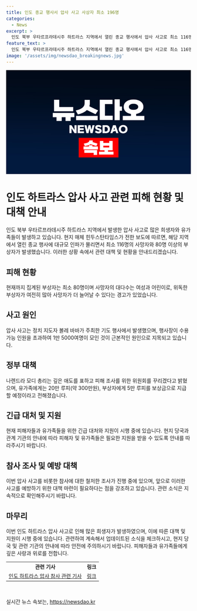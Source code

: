 ```yaml
---
title: 인도 종교 행사서 압사 사고 사상자 최소 196명
categories:
  - News
excerpt: >
  인도 북부 우타르프라데시주 하트라스 지역에서 열린 종교 행사에서 압사 사고로 최소 116명이 사망하고 80여 명이 부상했다. 가해자인 정치 지도자의 행사는 5000명만 수용 가능한데 1만 5000여 명이 몰렸다. 나렌드라 모디 총리는 깊은 애도를 표하고 피해자 유족에게 보상금을 주고 조사를 진행할 계획이라고 발표했다. 사망자 대부분이 여성과 어린이로, 부상자 중 위험한 상태인 사람도 많아 사망자 수가 늘어날 수 있다는 우려가 있다.
feature_text: >
  인도 북부 우타르프라데시주 하트라스 지역에서 열린 종교 행사에서 압사 사고로 최소 116명이 사망하고 80여 명이 부상했다. 가해자인 정치 지도자의 행사는 5000명만 수용 가능한데 1만 5000여 명이 몰렸다. 나렌드라 모디 총리는 깊은 애도를 표하고 피해자 유족에게 보상금을 주고 조사를 진행할 계획이라고 발표했다. 사망자 대부분이 여성과 어린이로, 부상자 중 위험한 상태인 사람도 많아 사망자 수가 늘어날 수 있다는 우려가 있다.
image: '/assets/img/newsdao_breakingnews.jpg'
---
```


<p><img src="/assets/img/newsdao_breakingnews.jpg" alt="flaretime 속보" /></p>

<h1 data-ke-size="size26">인도 하트라스 압사 사고 관련 피해 현황 및 대책 안내</h1>

<p data-ke-size="size16">인도 북부 우타르프라데시주 하트라스 지역에서 발생한 압사 사고로 많은 희생자와 유가족들이 발생하고 있습니다. 현지 매체 힌두스탄타임스가 전한 보도에 따르면, 해당 지역에서 열린 종교 행사에 대규모 인파가 몰리면서 최소 116명의 사망자와 80명 이상의 부상자가 발생했습니다. 이러한 상황 속에서 관련 대책 및 현황을 안내드리겠습니다.</p>

<h2 data-ke-size="size24">피해 현황</h2>

<p data-ke-size="size16">현재까지 집계된 부상자는 최소 80명이며 사망자의 대다수는 여성과 어린이로, 위독한 부상자가 여전히 많아 사망자가 더 늘어날 수 있다는 경고가 있었습니다.</p>

<h2 data-ke-size="size24">사고 원인</h2>

<p data-ke-size="size16">압사 사고는 정치 지도자 볼레 바바가 주최한 기도 행사에서 발생했으며, 행사장이 수용 가능 인원을 초과하여 1만 5000여명이 모인 것이 근본적인 원인으로 지목되고 있습니다.</p>

<h2 data-ke-size="size24">정부 대책</h2>

<p data-ke-size="size16">나렌드라 모디 총리는 깊은 애도를 표하고 피해 조사를 위한 위원회를 꾸리겠다고 밝혔으며, 유가족에게는 20만 루피(약 300만원), 부상자에게 5만 루피를 보상금으로 지급할 예정이라고 전해졌습니다.</p>

<h2 data-ke-size="size24">긴급 대처 및 지원</h2>

<p data-ke-size="size16">현재 피해자들과 유가족들을 위한 긴급 대처와 지원이 시행 중에 있습니다. 현지 당국과 관계 기관의 안내에 따라 피해자 및 유가족들은 필요한 지원을 받을 수 있도록 안내를 따라주시기 바랍니다.</p>

<h2 data-ke-size="size24">참사 조사 및 예방 대책</h2>

<p data-ke-size="size16">이번 압사 사고를 비롯한 참사에 대한 철저한 조사가 진행 중에 있으며, 앞으로 이러한 사고를 예방하기 위한 대책 마련이 필요하다는 점을 강조하고 있습니다. 관련 소식은 지속적으로 확인해주시기 바랍니다.</p>

<h2 data-ke-size="size24">마무리</h2>

<p data-ke-size="size16">이번 인도 하트라스 압사 사고로 인해 많은 희생자가 발생하였으며, 이에 따른 대책 및 지원이 시행 중에 있습니다. 관련하여 계속해서 업데이트된 소식을 체크하시고, 현지 당국 및 관련 기관의 안내에 따라 안전에 주의하시기 바랍니다. 피해자들과 유가족들에게 깊은 사랑과 위로를 전합니다.</p>

<table>
<tbody>
<tr>
<td style="text-align: center; height: 17px;"><b>관련 기사</b></td>
<td style="text-align: center; height: 17px;"><b>링크</b></td>
</tr>
<tr>
<td style="text-align: center; height: 17px;"><a href="https://www.yna.co.kr/view/AKR20211202000700084?input=1195m">인도 하트라스 압사 참사 관련 기사</a></td>
<td style="text-align: center; height: 17px;"><a href="https://www.yna.co.kr/view/AKR20211202000700084?input=1195m">링크</a></td>
</tr>
</tbody>
</table>

<p data-ke-size="size16">&nbsp;</p>
실시간 뉴스 속보는, <a href="https://newsdao.kr" rel="dofollow">https://newsdao.kr</a>


